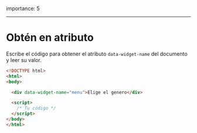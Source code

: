 importance: 5

---

# Obtén en atributo

Escribe el código para obtener el atributo `data-widget-name` del documento y leer su valor.

```html run
<!DOCTYPE html>
<html>
<body>

  <div data-widget-name="menu">Elige el genero</div>

  <script>
    /* Tu código */
  </script>
</body>
</html>
```
